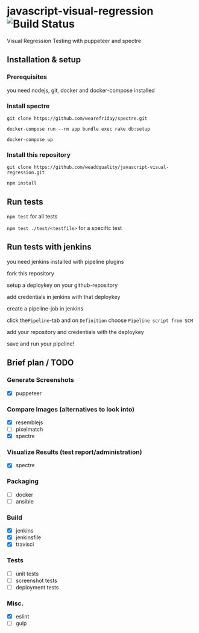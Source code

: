 # javascript-visual-regression ![Build Status](https://travis-ci.org/weaddquality/javascript-visual-regression.png?branch=master)
Visual Regression Testing with puppeteer and spectre

## Installation & setup

### Prerequisites
you need nodejs, git, docker and docker-compose installed

### Install spectre
`git clone https://github.com/wearefriday/spectre.git`

`docker-compose run --rm app bundle exec rake db:setup`

`docker-compose up`

### Install this repository
`git clone https://github.com/weaddquality/javascript-visual-regression.git`

`npm install`

## Run tests
`npm test` for all tests

`npm test ./test/<testfile>` for a specific test

## Run tests with jenkins
you need jenkins installed with pipeline plugins

fork this repository

setup a deploykey on your github-repository

add credentials in jenkins with that deploykey

create a pipeline-job in jenkins

click the`Pipeline`-tab and on `Definition` choose `Pipeline script from SCM`

add your repository and credentials with the deploykey

save and run your pipeline!

## Brief plan / TODO
### Generate Screenshots
- [x] puppeteer

### Compare Images (alternatives to look into)
- [x] resemblejs
- [ ] pixelmatch
- [x] spectre

### Visualize Results (test report/administration)
- [x] spectre 

### Packaging
- [ ] docker
- [ ] ansible

### Build
- [x] jenkins
- [x] jenkinsfile
- [x] travisci

### Tests
- [ ] unit tests
- [ ] screenshot tests
- [ ] deployment tests

### Misc.
- [x] eslint
- [ ] gulp
